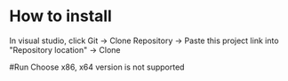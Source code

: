 # How to install
In visual studio, click Git -> Clone Repository -> Paste this project link into "Repository location" -> Clone

#Run
Choose x86, x64 version is not supported
